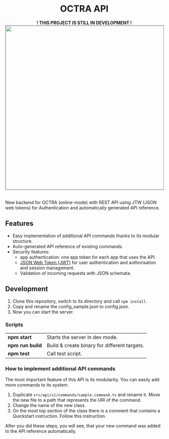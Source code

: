 
<h1 align="center">OCTRA API</h1>

<p align="center">
<b>! THIS PROJECT IS STILL IN DEVELOPMENT !</b>
<img width="600" height="521" style="border:1px solid gray;" src="https://github.com/IPS-LMU/octra-api/raw/main/screenshots/api.png">
 <br/>
    <br/>
    
New backend for OCTRA (online-mode) with REST API using JTW (JSON web tokens) for Authentication and automatically generated API reference.
</p>

## Features

- Easy implementation of additional API commands thanks to its modular structure.
- Auto-generated API reference of existing commands.
- Security features:
    - app authentication: one app token for each app that uses the API.
    - [JSON Web Token (JWT)](https://jwt.io/) for user authentication and authorisation and session management.
    - Validation of incoming requests with JSON schemata.

## Development

1. Clone this repository, switch to its directory and call `npm install`.
2. Copy and rename the config_sample.json to config.json.
3. Now you can start the server.

### Scripts

<table>
<tbody>
<tr>
<td style="font-weight:bold;">
npm start
</td>
<td>
    Starts the server in dev mode.
</td>
</tr>

<tr>
<td style="font-weight:bold;">
npm run build
</td>
<td>
    Build & create binary for different targets.
</td>
</tr>

<tr>
<td style="font-weight:bold;">
npm test
</td>
<td>
    Call test script.
</td>
</tr>

</tbody>
</table>


### How to implement additional API commands

The most important feature of this API is its modularity. You can easily add more commands to its system.

1. Duplicate `src/api/v1/commands/sample.command.ts` and rename it. Move the new file to a path that represents the URI of the command.
2. Change the name of the new class.
3. On the most top section of the class there is a comment that contains a Quickstart instruction. Follow this instruction.

After you did these steps, you will see, that your new command was added to the API reference automatically.
